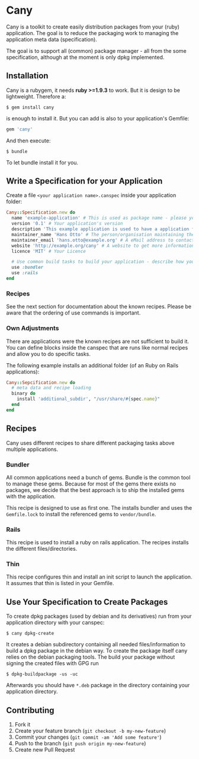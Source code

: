 # Cany

Cany is a toolkit to create easily distribution packages from your (ruby) application. The goal is to reduce the packaging work to managing the application meta data (specification).

The goal is to support all (common) package manager - all from the some specification, although at the moment is only dpkg implemented.


## Installation

Cany is a rubygem, it needs **ruby >=1.9.3** to work. But it is design to be lightweight. Therefore a:

    $ gem install cany

is enough to install it. But you can add is also to your application's Gemfile:

```ruby
gem 'cany'
```

And then execute:

    $ bundle

To let bundle install it for you.


## Write a Specification for your Application

Create a file ``<your application name>.canspec`` inside your application folder:

```ruby
Cany::Specification.new do
  name 'example-application' # This is used as package name - please you only ASCII letters, - and literals.
  version '0.1' # Your application's version
  description 'This example application is used to have a application for that this README can describe how it is packaged with cany' # A short description for you application. Should not longer than a few paragraphs
  maintainer_name 'Hans Otto' # The person/organisation maintaining the package
  maintainer_email 'hans.otto@example.org' # A eMail address to contact the maintainer
  website 'http://example.org/cany' # A website to get more information about the application
  licence 'MIT' # Your Licence

  # Use common build tasks to build your application - describe how your application needs to be build
  use :bundler
  use :rails
end
```

### Recipes

See the next section for documentation about the known recipes. Please be aware that the ordering of use commands is important.

### Own Adjustments

There are applications were the known recipes are not sufficient to build it. You can define blocks inside the canspec that are runs like normal recipes and allow you to do specific tasks.

The following example installs an additional folder (of an Ruby on Rails applications):

```ruby
Cany::Sepcification.new do
  # meta data and recipe loading
  binary do
    install 'additional_subdir', "/usr/share/#{spec.name}"
  end
end
```


## Recipes

Cany uses different recipes to share different packaging tasks above multiple applications.

### Bundler

All common applications need a bunch of gems. Bundle is the common tool to manage these gems. Because for most of the gems there exists no packages, we decide that the best approach is to ship the installed gems with the application.

This recipe is designed to use as first one. The installs bundler and uses the ``Gemfile.lock`` to install the referenced gems to ``vendor/bundle``.

### Rails

This recipe is used to install a ruby on rails application. The recipes installs the different files/directories.

### Thin

This recipe configures thin and install an init script to launch the application. It assumes that thin is listed in your Gemfile.



## Use Your Specification to Create Packages

To create dpkg packages (used by debian and its derivatives) run from your application directory with your canspec:

    $ cany dpkg-create

It creates a debian subdirectory containing all needed files/information to build a dpkg package in the debian way. To create the package itself cany relies on the debian packaging tools. The build your package without signing the created files with GPG run

    $ dpkg-buildpackage -us -uc

Afterwards you should have ``*.deb`` package in the directory containing your application directory.


## Contributing

1. Fork it
2. Create your feature branch (`git checkout -b my-new-feature`)
3. Commit your changes (`git commit -am 'Add some feature'`)
4. Push to the branch (`git push origin my-new-feature`)
5. Create new Pull Request
